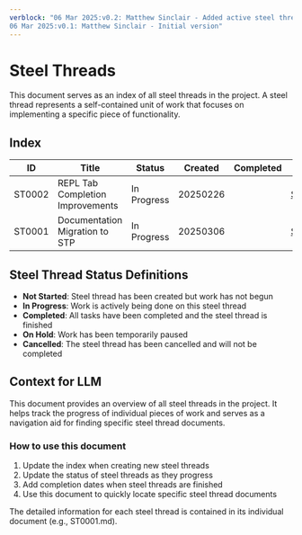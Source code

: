 ```yaml
---
verblock: "06 Mar 2025:v0.2: Matthew Sinclair - Added active steel threads for documentation migration and REPL improvements
06 Mar 2025:v0.1: Matthew Sinclair - Initial version"
---
```

# Steel Threads

This document serves as an index of all steel threads in the project. A steel thread represents a self-contained unit of work that focuses on implementing a specific piece of functionality.

## Index

<!-- BEGIN: STEEL_THREAD_INDEX -->

| ID     | Title                              | Status      | Created   | Completed | Link                    |
|--------|-----------------------------------|-------------|-----------|-----------|-------------------------|
| ST0002 | REPL Tab Completion Improvements  | In Progress | 20250226  |           | [ST0002](<./ST0002.md>) |
| ST0001 | Documentation Migration to STP    | In Progress | 20250306  |           | [ST0001](<./ST0001.md>) |

<!-- END: STEEL_THREAD_INDEX -->

## Steel Thread Status Definitions

- **Not Started**: Steel thread has been created but work has not begun
- **In Progress**: Work is actively being done on this steel thread
- **Completed**: All tasks have been completed and the steel thread is finished
- **On Hold**: Work has been temporarily paused
- **Cancelled**: The steel thread has been cancelled and will not be completed

## Context for LLM

This document provides an overview of all steel threads in the project. It helps track the progress of individual pieces of work and serves as a navigation aid for finding specific steel thread documents.

### How to use this document

1. Update the index when creating new steel threads
2. Update the status of steel threads as they progress
3. Add completion dates when steel threads are finished
4. Use this document to quickly locate specific steel thread documents

The detailed information for each steel thread is contained in its individual document (e.g., ST0001.md).
